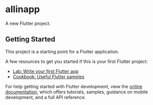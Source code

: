 # allinapp

A new Flutter project.

## Getting Started

This project is a starting point for a Flutter application.

A few resources to get you started if this is your first Flutter project:

- [Lab: Write your first Flutter app](https://docs.flutter.dev/get-started/codelab)
- [Cookbook: Useful Flutter samples](https://docs.flutter.dev/cookbook)

For help getting started with Flutter development, view the
[online documentation](https://docs.flutter.dev/), which offers tutorials,
samples, guidance on mobile development, and a full API reference.
<!-- <p>
<img src= "https://user-images.githubusercontent.com/114208599/227722649-6f08c0d0-24fb-4229-b0ac-8762a87932c2.png"width=22% height=35%>
<img src= "https://user-images.githubusercontent.com/114208599/227722674-2b68ab0b-4335-43d2-9c74-beec7358ab57.png"width=22% height=35%>
<img src= "https://user-images.githubusercontent.com/114208599/227722740-c77e68f1-353d-4bc4-84e0-d3d0a76481c1.png"width=22% height=35%>
<img src= "https://user-images.githubusercontent.com/114208599/227722861-e7a8d156-0b19-4bc8-9e5d-ad743ea0db21.png"width=22% height=35%>
<img src= "https://user-images.githubusercontent.com/114208599/227722873-edd41158-b3f1-4f4b-9694-cf6bca28aac5.png"width=22% height=35%>
<img src= "https://user-images.githubusercontent.com/114208599/227722767-b2581f63-8534-4af0-93c3-7feb9c8b978c.png"width=22% height=35%>
</p> -->
